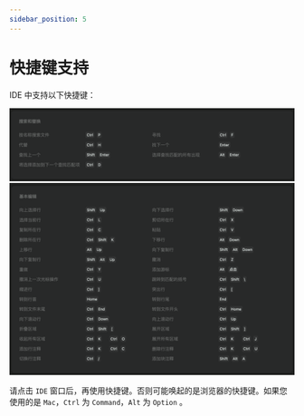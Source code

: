```yaml
---
sidebar_position: 5
---
```



# 快捷键支持

IDE 中支持以下快捷键：

![](../assets/%E5%BF%AB%E6%8D%B7%E9%94%AE-%E6%90%9C%E7%B4%A2%E5%92%8C%E6%9B%BF%E6%8D%A2.png)
![](../assets/%E5%BF%AB%E6%8D%B7%E9%94%AE-%E5%9F%BA%E6%9C%AC%E7%BC%96%E8%BE%91.png)

请点击 `IDE` 窗口后，再使用快捷键。否则可能唤起的是浏览器的快捷键。如果您使用的是 `Mac`，`Ctrl` 为 `Command`，`Alt` 为 `Option` 。
